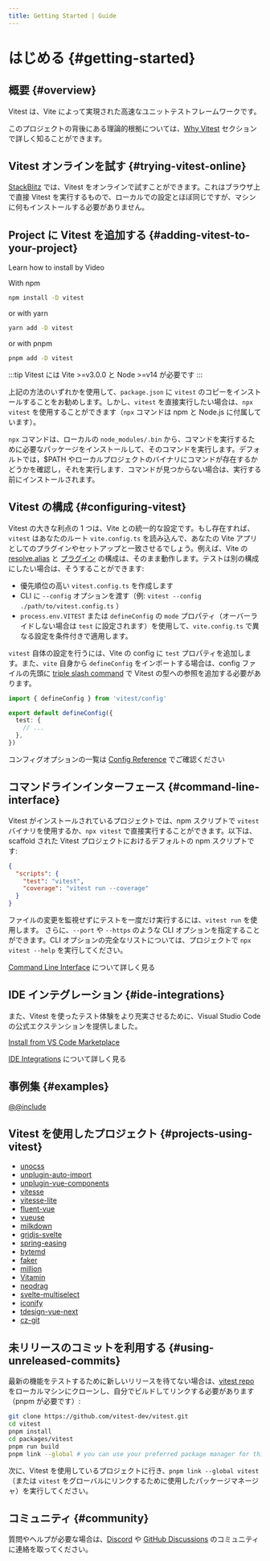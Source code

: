 ```yaml
---
title: Getting Started | Guide
---
```


# はじめる {#getting-started}

## 概要 {#overview}

Vitest は、Vite によって実現された高速なユニットテストフレームワークです。

このプロジェクトの背後にある理論的根拠については、[Why Vitest](./why) セクションで詳しく知ることができます。

## Vitest オンラインを試す {#trying-vitest-online}

[StackBlitz](https://vitest.new) では、Vitest をオンラインで試すことができます。これはブラウザ上で直接 Vitest を実行するもので、ローカルでの設定とほぼ同じですが、マシンに何もインストールする必要がありません。

## Project に Vitest を追加する {#adding-vitest-to-your-project}

<CourseLink href="https://vueschool.io/lessons/how-to-install-vitest?friend=vueuse">Learn how to install by Video</CourseLink>

With npm
```bash
npm install -D vitest
```
or with yarn
```bash
yarn add -D vitest
```
or with pnpm
```bash
pnpm add -D vitest
```

:::tip
Vitest には Vite >=v3.0.0 と Node >=v14 が必要です
:::

上記の方法のいずれかを使用して、`package.json` に `vitest` のコピーをインストールすることをお勧めします。しかし、`vitest` を直接実行したい場合は、`npx vitest` を使用することができます（`npx` コマンドは npm と Node.js に付属しています）。

`npx` コマンドは、ローカルの `node_modules/.bin` から、コマンドを実行するために必要なパッケージをインストールして、そのコマンドを実行します。デフォルトでは，$PATH やローカルプロジェクトのバイナリにコマンドが存在するかどうかを確認し，それを実行します．コマンドが見つからない場合は、実行する前にインストールされます。

## Vitest の構成 {#configuring-vitest}

Vitest の大きな利点の 1 つは、Vite との統一的な設定です。もし存在すれば、`vitest` はあなたのルート `vite.config.ts` を読み込んで、あなたの Vite アプリとしてのプラグインやセットアップと一致させるでしょう。例えば、Vite の [resolve.alias](https://ja.vitejs.dev/config/shared-options.html#resolve-alias) と [プラグイン](https://ja.vitejs.dev/guide/using-plugins.html) の構成は、そのまま動作します。テストは別の構成にしたい場合は、そうすることができます:

- 優先順位の高い `vitest.config.ts` を作成します
- CLI に `--config` オプションを渡す（例: `vitest --config ./path/to/vitest.config.ts` ）
- `process.env.VITEST` または `defineConfig` の `mode` プロパティ（オーバーライドしない場合は `test` に設定されます）を使用して、`vite.config.ts` で異なる設定を条件付きで適用します。

`vitest` 自体の設定を行うには、Vite の config に `test` プロパティを追加します。また、`vite` 自身から `defineConfig` をインポートする場合は、config ファイルの先頭に [triple slash command](https://www.typescriptlang.org/docs/handbook/triple-slash-directives.html#-reference-types-) で Vitest の型への参照を追加する必要があります。

```ts
import { defineConfig } from 'vitest/config'

export default defineConfig({
  test: {
    // ...
  },
})
```

コンフィグオプションの一覧は [Config Reference](../config/) でご確認ください

## コマンドラインインターフェース {#command-line-interface}

Vitest がインストールされているプロジェクトでは、npm スクリプトで `vitest` バイナリを使用するか、`npx vitest` で直接実行することができます。以下は、scaffold された Vitest プロジェクトにおけるデフォルトの npm スクリプトです:

<!-- prettier-ignore -->
```json
{
  "scripts": {
    "test": "vitest",
    "coverage": "vitest run --coverage"
  }
}
```

ファイルの変更を監視せずにテストを一度だけ実行するには、`vitest run` を使用します。
さらに、`--port` や `--https` のような CLI オプションを指定することができます。CLI オプションの完全なリストについては、プロジェクトで `npx vitest --help` を実行してください。

[Command Line Interface](./cli.md) について詳しく見る

## IDE インテグレーション {#ide-integrations}

また、Vitest を使ったテスト体験をより充実させるために、Visual Studio Code の公式エクステンションを提供しました。

[Install from VS Code Marketplace](https://marketplace.visualstudio.com/items?itemName=ZixuanChen.vitest-explorer)

[IDE Integrations](./ide.md) について詳しく見る

## 事例集 {#examples}

[@@include](../../../../examples/README.md)

## Vitest を使用したプロジェクト {#projects-using-vitest}

- [unocss](https://github.com/antfu/unocss)
- [unplugin-auto-import](https://github.com/antfu/unplugin-auto-import)
- [unplugin-vue-components](https://github.com/antfu/unplugin-vue-components)
- [vitesse](https://github.com/antfu/vitesse)
- [vitesse-lite](https://github.com/antfu/vitesse-lite)
- [fluent-vue](https://github.com/demivan/fluent-vue)
- [vueuse](https://github.com/vueuse/vueuse)
- [milkdown](https://github.com/Saul-Mirone/milkdown)
- [gridjs-svelte](https://github.com/iamyuu/gridjs-svelte)
- [spring-easing](https://github.com/okikio/spring-easing)
- [bytemd](https://github.com/bytedance/bytemd)
- [faker](https://github.com/faker-js/faker)
- [million](https://github.com/aidenybai/million)
- [Vitamin](https://github.com/wtchnm/Vitamin)
- [neodrag](https://github.com/PuruVJ/neodrag)
- [svelte-multiselect](https://github.com/janosh/svelte-multiselect)
- [iconify](https://github.com/iconify/iconify)
- [tdesign-vue-next](https://github.com/Tencent/tdesign-vue-next)
- [cz-git](https://github.com/Zhengqbbb/cz-git)

<!--
For contributors:
We no longer accept new entries to this list a this moment.
Thanks for choosing Vitest!
-->

## 未リリースのコミットを利用する {#using-unreleased-commits}

最新の機能をテストするために新しいリリースを待てない場合は、[vitest repo](https://github.com/vitest-dev/vitest) をローカルマシンにクローンし、自分でビルドしてリンクする必要があります（pnpm が必要です）:

```bash
git clone https://github.com/vitest-dev/vitest.git
cd vitest
pnpm install
cd packages/vitest
pnpm run build
pnpm link --global # you can use your preferred package manager for this step
```

次に、Vitest を使用しているプロジェクトに行き、`pnpm link --global vitest`（または `vitest` をグローバルにリンクするために使用したパッケージマネージャ）を実行してください。

## コミュニティ {#community}

質問やヘルプが必要な場合は、[Discord](https://chat.vitest.dev) や [GitHub Discussions](https://github.com/vitest-dev/vitest/discussions) のコミュニティに連絡を取ってください。

[cac's dot notation]: https://github.com/cacjs/cac#dot-nested-options
